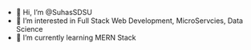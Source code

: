 - 👋 Hi, I’m @SuhasSDSU
- 👀 I’m interested in Full Stack Web Development, MicroServcies, Data Science
- 🌱 I’m currently learning MERN Stack

<!---
SuhasSDSU/SuhasSDSU is a ✨ special ✨ repository because its `README.md` (this file) appears on your GitHub profile.
You can click the Preview link to take a look at your changes.
--->
